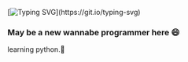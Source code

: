 [![Typing SVG](https://readme-typing-svg.demolab.com/?lines=Hi+👋+,+I'm+Futanta+Chakma;)](https://git.io/typing-svg)

### May be a new wannabe programmer here :smile: 
learning python.👋

<!--
**xFC11/xFC11** is a ✨ _special_ ✨ repository because its `README.md` (this file) appears on your GitHub profile.

Here are some ideas to get you started:

- 🔭 I’m currently working on ...
- 🌱 I’m currently learning ...
- 👯 I’m looking to collaborate on ...
- 🤔 I’m looking for help with ...
- 💬 Ask me about ...
- 📫 How to reach me: ...
- 😄 Pronouns: ...
- ⚡ Fun fact: ...
-->
